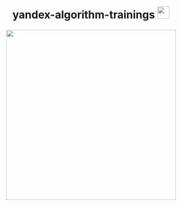 <h1 align="center">yandex-algorithm-trainings</a> 
<img src="https://github.com/user-attachments/assets/f997e52b-cb72-44fb-9c2a-f435d1e5479e" height="32"/></h1>
<h3 align="center"><img src="https://github.com/user-attachments/assets/5d520b5f-3496-44bb-9b17-24f4f5667247" height="450"/></h3>
